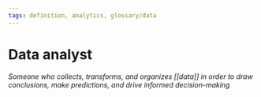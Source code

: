 ```yaml
---
tags: definition, analytics, glossary/data
---
```

#  Data analyst
*Someone who collects, transforms, and organizes [[data]] in order to draw conclusions, make predictions, and drive informed decision-making*